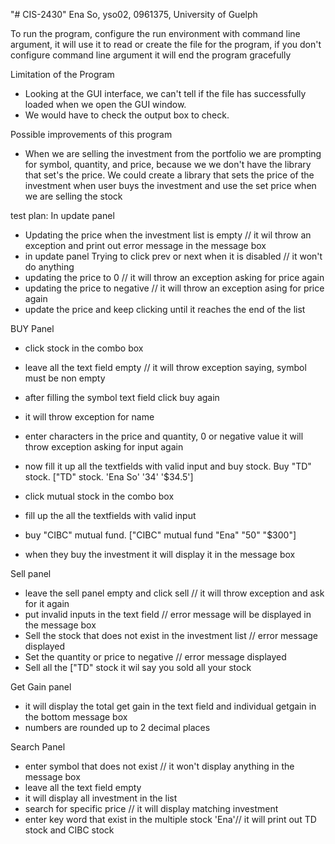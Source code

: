 "# CIS-2430" 
Ena So, yso02, 0961375, University of Guelph

To run the program, configure the run environment with command line argument, it will use it to read or create the file
for the program, if you don't configure command line argument it will end the program gracefully

Limitation of the Program
- Looking at the GUI interface, we can't tell if the file has successfully loaded when we open the GUI window.
- We would have to check the output box to check.

Possible improvements of this program
- When we are selling the investment from the portfolio we are prompting for symbol, quantity, and price, because we
we don't have the library that set's the price. We could create a library that sets the price of the investment when
user buys the investment and use the set price when we are selling the stock

test plan:
In update panel
- Updating the price when the investment list is empty // it wil throw an exception and print out error message in the message box
- in update panel Trying to click prev or next when it is disabled // it won't do anything
- updating the price to 0 // it will throw an exception asking for price again
- updating the price to negative // it will throw an exception asing for price again
- update the price and keep clicking until it reaches the end of the list

BUY Panel
- click stock in the combo box
- leave all the text field empty // it will throw exception saying, symbol must be non empty
- after filling the symbol text field  click buy again
- it will throw exception for name
- enter characters in the price and quantity, 0 or negative value it will throw exception asking for input again
- now fill it up all the textfields with valid input and buy stock. Buy "TD" stock.
["TD" stock.  'Ena So' '34' '$34.5']

- click mutual stock in the combo box
- fill up the all the textfields with valid input
- buy "CIBC" mutual fund.
["CIBC" mutual fund "Ena" "50" "$300"]

- when they buy the investment it will display it in the message box

Sell panel
- leave the sell panel empty and click sell // it will throw exception and ask for it again
- put invalid inputs in the text field // error message will be displayed in the message box
- Sell the stock that does not exist in the investment list // error message displayed
- Set the quantity or price to negative // error message displayed
- Sell all the ["TD" stock it wil say you sold all your stock

Get Gain panel
- it will display the total get gain in the text field and individual getgain in the bottom message box
- numbers are rounded up to 2 decimal places

Search Panel
- enter symbol that does not exist // it won't display anything in the message box
- leave all the text field empty
- it will display all investment in the list
- search for specific price <enter same price in low and high> // it will display matching investment
- enter key word that exist in the multiple stock  'Ena'// it will print out TD stock and CIBC stock
